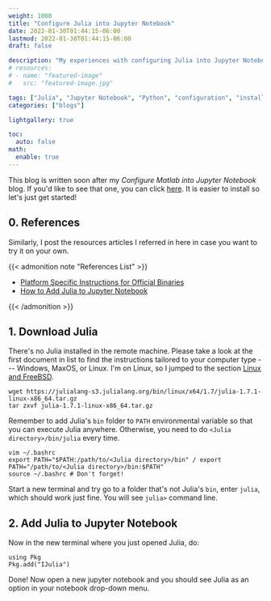 ```yaml
---
weight: 1000
title: "Configure Julia into Jupyter Notebook"
date: 2022-01-30T01:44:15-06:00
lastmod: 2022-01-30T01:44:15-06:00
draft: false

description: "My experiences with configuring Julia into Jupyter Notebook in a remote machine"
# resources:
# - name: "featured-image"
#   src: "featured-image.jpg"

tags: ["Julia", "Jupyter Notebook", "Python", "configuration", "installation"]
categories: ["blogs"]

lightgallery: true

toc:
  auto: false
math:
  enable: true
---
```

<!--more-->
<!-- ![](/images/Hugo-Logo.png "A blog that shares some of my own experiences with building Hugo website.") -->

This blog is written soon after my *Configure Matlab into Jupyter Notebook* blog. If you'd like to see that one, you can click [here](https://yumian-cui.github.io/matlab_jupyter/). It is easier to install so let's just get started!

## 0. References

Similarly, I post the resources articles I referred in here in case you want to try it on your own. 

{{< admonition note "References List" >}}

- [Platform Specific Instructions for Official Binaries](https://julialang.org/downloads/platform/)
- [How to Add Julia to Jupyter Notebook](https://datatofish.com/add-julia-to-jupyter/)

{{< /admonition >}}

## 1. Download Julia

There's no Julia installed in the remote machine. Please take a look at the first document in list to find the instructions tailored to your computer type --- Windows, MaxOS, or Linux. I'm on Linux, so I jumped to the section [Linux and FreeBSD](https://julialang.org/downloads/platform/#linux_and_freebsd). 

```code
wget https://julialang-s3.julialang.org/bin/linux/x64/1.7/julia-1.7.1-linux-x86_64.tar.gz
tar zxvf julia-1.7.1-linux-x86_64.tar.gz
```

Remember to add Julia's ```bin``` folder to ```PATH``` environmental variable so that you can execute Julia anywhere. Otherwise, you need to do ```<Julia directory>/bin/julia``` every time. 

```code
vim ~/.bashrc
export PATH="$PATH:/path/to/<Julia directory>/bin" / export PATH="/path/to/<Julia directory>/bin:$PATH"
source ~/.bashrc # Don't forget!
```

Start a new terminal and try go to a folder that's not Julia's ```bin```, enter ```julia```, which should work just fine. You will see ```julia>``` command line. 

## 2. Add Julia to Jupyter Notebook

Now in the new terminal where you just opened Julia, do:

```code
using Pkg
Pkg.add("IJulia")
```

Done! Now open a new jupyter notebook and you should see Julia as an option in your notebook drop-down menu. 





